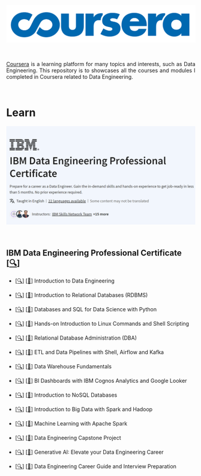 <p align="center">
  <img src="README/coursera-logo.png">
</p>

<br />

<p align="justify">
  <a href="https://www.coursera.org/">Coursera</a> is a learning platform for many topics and interests, such as Data Engineering.
  This repository is to showcases all the courses and modules I completed in Coursera related to Data Engineering.
</p>

<br />

# Learn

![Learn](README/ibm-de-cert.png)

<br />

## IBM Data Engineering Professional Certificate [[🔍](https://www.coursera.org/professional-certificates/ibm-data-engineer)]

- [[🔍](https://www.coursera.org/learn/introduction-to-data-engineering?specialization=ibm-data-engineer)] [[📃](https://www.coursera.org/account/accomplishments/verify/EYGUDP9SWKTK)] Introduction to Data Engineering

- [[🔍](https://www.coursera.org/learn/introduction-to-relational-databases?specialization=ibm-data-engineer)] [[📃](https://www.coursera.org/account/accomplishments/verify/RPFAP452NQ5P)] Introduction to Relational Databases (RDBMS)

- [[🔍](https://www.coursera.org/learn/sql-data-science?specialization=ibm-data-engineer)] [[📃](https://www.coursera.org/account/accomplishments/verify/D82FRH78AV6Q)] Databases and SQL for Data Science with Python

- [[🔍](https://www.coursera.org/learn/hands-on-introduction-to-linux-commands-and-shell-scripting?specialization=ibm-data-engineer)] [[📃](https://www.coursera.org/account/accomplishments/verify/CZKJZJEWLPY2)] Hands-on Introduction to Linux Commands and Shell Scripting

- [[🔍](https://www.coursera.org/learn/relational-database-administration?specialization=ibm-data-engineer)] [[📃](https://www.coursera.org/account/accomplishments/verify/DJ5W2RWFJ2EN)] Relational Database Administration (DBA)

- [[🔍](https://www.coursera.org/learn/etl-and-data-pipelines-shell-airflow-kafka?specialization=ibm-data-engineer)] [[📃](https://www.coursera.org/account/accomplishments/verify/DTDS5S56IC2I)] ETL and Data Pipelines with Shell, Airflow and Kafka

- [[🔍](https://www.coursera.org/learn/data-warehouse-fundamentals?specialization=ibm-data-engineer)] [[📃](https://www.coursera.org/account/accomplishments/verify/REU30OVIO64U)] Data Warehouse Fundamentals

- [[🔍](https://www.coursera.org/learn/bi-dashboards-with-ibm-cognos-analytics-and-google-looker?specialization=ibm-data-engineer)] [[📃](https://www.coursera.org/account/accomplishments/verify/M1CFXZXO22L2)] BI Dashboards with IBM Cognos Analytics and Google Looker

- [[🔍](https://www.coursera.org/learn/introduction-to-nosql-databases?specialization=ibm-data-engineer)] [[📃](https://www.coursera.org/account/accomplishments/verify/7947Z66H0TSA)] Introduction to NoSQL Databases

- [[🔍](https://www.coursera.org/learn/introduction-to-big-data-with-spark-hadoop?specialization=ibm-data-engineer)] [[📃](https://www.coursera.org/account/accomplishments/verify/QN79QUBVWHFN)] Introduction to Big Data with Spark and Hadoop

- [[🔍](https://www.coursera.org/learn/machine-learning-with-apache-spark?specialization=ibm-data-engineer)] [[📃](https://www.coursera.org/account/accomplishments/verify/IO0YFJWXIWJT)] Machine Learning with Apache Spark

- [[🔍](https://www.coursera.org/learn/data-enginering-capstone-project?specialization=ibm-data-engineer)] [[📃](https://www.coursera.org/account/accomplishments/verify/2INGLQBRVQSP)] Data Engineering Capstone Project

- [[🔍](https://www.coursera.org/learn/generative-ai-elevate-your-data-engineering-career?specialization=ibm-data-engineer)] [[📃](https://www.coursera.org/account/accomplishments/verify/GIUBJUNQLHS4)] Generative AI: Elevate your Data Engineering Career

- [[🔍](https://www.coursera.org/learn/data-engineering-career-guide-and-interview-preparation?specialization=ibm-data-engineer)] [[📃](https://www.coursera.org/account/accomplishments/verify/F068BFCKQV6F)] Data Engineering Career Guide and Interview Preparation